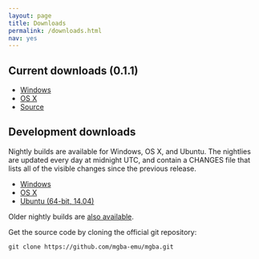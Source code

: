 ```yaml
---
layout: page
title: Downloads
permalink: /downloads.html
nav: yes
---
```


Current downloads (0.1.1)
-------------------------

* [Windows](https://endrift.com/files/mgba/mGBA-0.1.1-win32.7z)
* [OS X](https://endrift.com/files/mgba/mGBA-0.1.1-osx.zip)
* [Source](https://github.com/mgba-emu/mgba/archive/0.1.1.tar.gz)

Development downloads
---------------------

Nightly builds are available for Windows, OS X, and Ubuntu. The nightlies are updated every day at midnight UTC, and contain a CHANGES file that lists all of the visible changes since the previous release.

* [Windows](https://endrift.com/mgba/nightlies/mGBA-nightly-latest-win32.7z)
* [OS X](https://endrift.com/mgba/nightlies/mGBA-nightly-latest-osx.tar.gz)
* [Ubuntu (64-bit, 14.04)](https://endrift.com/mgba/nightlies/mGBA-nightly-latest-ubuntu.tar.gz)

Older nightly builds are [also available](https://endrift.com/mgba/nightlies/).

Get the source code by cloning the official git repository:

    git clone https://github.com/mgba-emu/mgba.git
